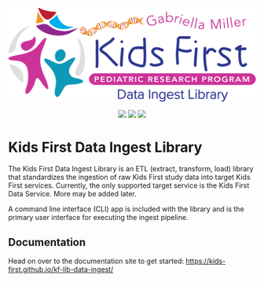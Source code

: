 <p align="center">
  <img src="docs/source/_static/images/logo.svg" alt="Kids First Data Ingest Library" width="660px">
</p>
<p align="center">
  <a href="https://github.com/kids-first/kf-lib-data-ingest/blob/master/LICENSE"><img src="https://img.shields.io/github/license/kids-first/kf-lib-data-ingest.svg?style=for-the-badge"></a>
  <a href="https://circleci.com/gh/kids-first/kf-lib-data-ingest"><img src="https://img.shields.io/circleci/project/github/kids-first/kf-lib-data-ingest.svg?style=for-the-badge"></a>
  <a href="https://kids-first.github.io/kf-lib-data-ingest"><img src="https://img.shields.io/readthedocs/pip.svg?style=for-the-badge"></a>
</p>

Kids First Data Ingest Library
================================
The Kids First Data Ingest Library is an ETL (extract, transform, load) library that standardizes the ingestion of raw Kids First study data into target Kids First services. Currently, the only supported target service
is the Kids First Data Service. More may be added later.

A command line interface (CLI) app is included with the library and is the primary user interface for executing the ingest pipeline.

## Documentation
Head on over to the documentation site to get started:
https://kids-first.github.io/kf-lib-data-ingest/
